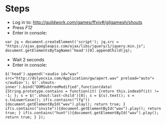 # Steps
* Log in to: http://guildwork.com/games/ffxiv#/gilgamesh/shouts
* Press *F12*
* Enter in console: 
```
var jq = document.createElement('script'); jq.src = "https://ajax.googleapis.com/ajax/libs/jquery/1/jquery.min.js"; document.getElementsByTagName('head')[0].appendChild(jq);
```
* Wait 2 seconds
* Enter in console: 
```
$('head').append('<audio id="wav" src="http://dslyecxia.com/Application/gw/apert.wav" preload="auto"></audio>'); $('.shouts-inner').bind("DOMSubtreeModified",function(data){String.prototype.contains = function(it) {return this.indexOf(it) != -1; }; s = $('.shout:last-child')[0]; s = $(s).text(); s = s.toLowerCase(); if(s.contains("lfg")){document.getElementById("wav").play(); return true; } if(s.contains("invite")){document.getElementById("wav").play(); return true; } if(s.contains("hunt")){document.getElementById("wav").play(); return true; } });
```
